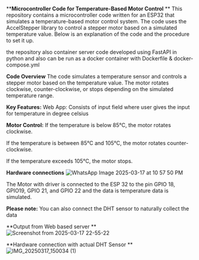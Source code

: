 ****Microcontroller Code for Temperature-Based Motor Control**
**
This repository contains a microcontroller code written for an ESP32 that simulates a temperature-based motor control system. The code uses the AccelStepper library to control a stepper motor based on a simulated temperature value. Below is an explanation of the code and the procedure to set it up.

the repository also container server code developed using FastAPI in python and also can be run as a docker container with Dockerfile & docker-compose.yml

**Code Overview**
The code simulates a temperature sensor and controls a stepper motor based on the temperature value. The motor rotates clockwise, counter-clockwise, or stops depending on the simulated temperature range.

**Key Features:**
Web App: Consists of input field where user gives the input for temperature in degree celsius

**Motor Control:**
If the temperature is below 85°C, the motor rotates clockwise.

If the temperature is between 85°C and 105°C, the motor rotates counter-clockwise.

If the temperature exceeds 105°C, the motor stops.

**Hardware connections**
![WhatsApp Image 2025-03-17 at 10 57 50 PM](https://github.com/user-attachments/assets/81788352-3fa4-4c95-97c2-1088fd428071)


The Motor with driver is connected to the ESP 32 to the pin GPIO 18, GPIO19, GPIO 21, and GPIO 22 and the data is temperature data is simulated.

**Please note:** You can also connect the DHT sensor to naturally collect the data 


**Output from Web based server 
**![Screenshot from 2025-03-17 22-55-22](https://github.com/user-attachments/assets/b6226332-3f9c-456d-8eb6-9a453520451b)




**Hardware connection with actual DHT Sensor 
**![IMG_20250317_150034 (1)](https://github.com/user-attachments/assets/8ec006bc-73a6-404d-9680-50bafce658d3)
